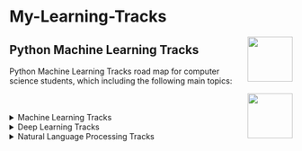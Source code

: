 # My-Learning-Tracks
<img align="right" width="80" height="80" src="https://github.com/cs-MohamedAyman/DataCamp-Tracks/blob/master/organizations-logos/datacamp.jpg">

## Python Machine Learning Tracks
Python Machine Learning Tracks road map for computer science students, which including the following main topics:

<img align="right" width="80" height="80" src="https://github.com/cs-MohamedAyman/DataCamp-Tracks/blob/master/organizations-logos/python.jpg">
<br><br>

<details>
	<summary>Machine Learning Tracks</summary>
	<table>
	<thead>
		<tr>  
			<th width="40%">Course</th>
			<th width="60%">Chapter</th>
			<th>H</th>
			<th>Videos</th>
			<th>Exercises</th>
		</tr>
	</thead>
	<tbody>
			<tr>
				 
				<td rowspan=4 align=center>
<a href="https://learn.datacamp.com/courses/ai-fundamentals">AI Fundamentals</a><br>
				<td align="left">Introduction to AI</td>
				<td rowspan=4 align="center">4</td>
				<td rowspan=4 align="center">14</td>
				<td rowspan=4 align="center">49</td>
				</td>
			</tr>
			<tr>
				<td align="left">Supervised Learning</td>
			</tr>
			<tr>
				<td align="left">Unsupervised Learning</td>
			</tr>
			<tr>
				<td align="left">Deep Learning & Beyond</td>
			</tr>
			<tr>
				<td rowspan=4 align=center>
<a href="https://learn.datacamp.com/courses/software-engineering-for-data-scientists-in-python">Software Engineering for Data Scientists in Python</a><br>
				<td align="left">Software Engineering & Data Science</td>
				<td rowspan=4 align="center">4</td>
				<td rowspan=4 align="center">15</td>
				<td rowspan=4 align="center">51</td>
				</td>
			</tr>
			<tr>
				<td align="left">Writing a Python Module</td>
			</tr>
			<tr>
				<td align="left">Utilizing Classes</td>
			</tr>
			<tr>
				<td align="left">Maintainability</td>
			</tr>
			<tr>
				<td rowspan=5 align=center>
<a href="https://learn.datacamp.com/courses/preprocessing-for-machine-learning-in-python">Preprocessing for Machine Learning in Python</a><br>
				<td align="left">Introduction to Data Preprocessing</td>
				<td rowspan=5 align="center">4</td>
				<td rowspan=5 align="center">20</td>
				<td rowspan=5 align="center">62</td>
				</td>
			</tr>
			<tr>
				<td align="left">Standardizing Data</td>
			</tr>
			<tr>
				<td align="left">Feature Engineering</td>
			</tr>
			<tr>
				<td align="left">Selecting features for modeling</td>
			</tr>
			<tr>
				<td align="left">Putting it all together</td>
			</tr>
			<tr>
				<td rowspan=4 align=center>
<a href="https://learn.datacamp.com/courses/linear-classifiers-in-python">Linear Classifiers in Python</a><br>
				<td align="left">Applying logistic regression and SVM</td>
				<td rowspan=4 align="center">4</td>
				<td rowspan=4 align="center">13</td>
				<td rowspan=4 align="center">44</td>
				</td>
			</tr>
			<tr>
				<td align="left">Loss functions</td>
			</tr>
			<tr>
				<td align="left">Logistic regression</td>
			</tr>
			<tr>
				<td align="left">Support Vector Machines</td>
			</tr>
			<tr>
				<td rowspan=4 align=center>
<a href="https://learn.datacamp.com/courses/unsupervised-learning-in-python">Unsupervised Learning in Python</a><br>
				<td align="left">Clustering for dataset exploration</td>
				<td rowspan=4 align="center">4</td>
				<td rowspan=4 align="center">13</td>
				<td rowspan=4 align="center">52</td>
				</td>
			</tr>
			<tr>
				<td align="left">Visualization with hierarchical clustering and t-SNE</td>
			</tr>
			<tr>
				<td align="left">Decorrelating your data and dimension reduction</td>
			</tr>
			<tr>
				<td align="left">Discovering interpretable features</td>
			</tr>
			<tr>
				<td rowspan=4 align=center>
<a href="https://learn.datacamp.com/courses/supervised-learning-with-scikit-learn">Supervised Learning with scikit-learn</a><br>
				<td align="left">Classification</td>
				<td rowspan=4 align="center">4</td>
				<td rowspan=4 align="center">17</td>
				<td rowspan=4 align="center">54</td>
				</td>
			</tr>
			<tr>
				<td align="left">Regression</td>
			</tr>
			<tr>
				<td align="left">Fine-tuning your model</td>
			</tr>
			<tr>
				<td align="left">Preprocessing and pipelines</td>
			</tr>
			<tr>
				<td rowspan=5 align=center>
<a href="https://learn.datacamp.com/courses/machine-learning-with-tree-based-models-in-python">Machine Learning with Tree-Based Models in Python</a><br>
				<td align="left">Classification and Regression Trees</td>
				<td rowspan=5 align="center">5</td>
				<td rowspan=5 align="center">15</td>
				<td rowspan=5 align="center">57</td>
				</td>
			</tr>
			<tr>
				<td align="left">The Bias-Variance Tradeoff</td>
			</tr>
			<tr>
				<td align="left">Bagging and Random Forests</td>
			</tr>
			<tr>
				<td align="left">Boosting</td>
			</tr>
			<tr>
				<td align="left">Model Tuning</td>
			</tr>
			<tr>
				<td rowspan=4 align=center>
<a href="https://learn.datacamp.com/courses/introduction-to-predictive-analytics-in-python">Introduction to Predictive Analytics in Python</a><br>
				<td align="left">Building Logistic Regression Models</td>
				<td rowspan=4 align="center">4</td>
				<td rowspan=4 align="center">14</td>
				<td rowspan=4 align="center">52</td>
				</td>
			</tr>
			<tr>
				<td align="left">Forward stepwise variable selection for logistic regression</td>
			</tr>
			<tr>
				<td align="left">Explaining model performance to business</td>
			</tr>
			<tr>
				<td align="left">Interpreting and explaining models</td>
			</tr>
			<tr>
				<td rowspan=4 align=center>
<a href="https://learn.datacamp.com/courses/dimensionality-reduction-in-python">Dimensionality Reduction in Python</a><br>
				<td align="left">Exploring high dimensional data</td>
				<td rowspan=4 align="center">4</td>
				<td rowspan=4 align="center">16</td>
				<td rowspan=4 align="center">58</td>
				</td>
			</tr>
			<tr>
				<td align="left">Feature selection I, selecting for feature information</td>
			</tr>
			<tr>
				<td align="left">Feature selection II, selecting for model accuracy</td>
			</tr>
			<tr>
				<td align="left">Feature extraction</td>
			</tr>
			<tr>
				<td rowspan=4 align=center>
<a href="https://learn.datacamp.com/courses/designing-machine-learning-workflows-in-python">Designing Machine Learning Workflows in Python</a><br>
				<td align="left">The Standard Workflow</td>
				<td rowspan=4 align="center">4</td>
				<td rowspan=4 align="center">16</td>
				<td rowspan=4 align="center">51</td>
				</td>
			</tr>
			<tr>
				<td align="left">The Human in the Loop</td>
			</tr>
			<tr>
				<td align="left">Model Lifecycle Management</td>
			</tr>
			<tr>
				<td align="left">Unsupervised Workflows</td>
			</tr>
			<tr>
				<td rowspan=4 align=center>
<a href="https://learn.datacamp.com/courses/case-study-school-budgeting-with-machine-learning-in-python">Case Study: School Budgeting with Machine Learning in Python</a><br>
				<td align="left">Exploring the raw data</td>
				<td rowspan=4 align="center">4</td>
				<td rowspan=4 align="center">15</td>
				<td rowspan=4 align="center">51</td>
				</td>
			</tr>
			<tr>
				<td align="left">Creating a simple first model</td>
			</tr>
			<tr>
				<td align="left">Improving your model</td>
			</tr>
			<tr>
				<td align="left">Learning from the experts</td>
			</tr>
			<tr>
				<td rowspan=4 align=center>
<a href="https://learn.datacamp.com/courses/machine-learning-for-time-series-data-in-python">Machine Learning for Time Series Data in Python</a><br>
				<td align="left">Time Series and Machine Learning Primer</td>
				<td rowspan=4 align="center">4</td>
				<td rowspan=4 align="center">13</td>
				<td rowspan=4 align="center">53</td>
				</td>
			</tr>
			<tr>
				<td align="left">Time Series as Inputs to a Model</td>
			</tr>
			<tr>
				<td align="left">Predicting Time Series Data</td>
			</tr>
			<tr>
				<td align="left">Validating and Inspecting Time Series Models</td>
			</tr>
			<tr>
				<td rowspan=4 align=center>
<a href="https://learn.datacamp.com/courses/machine-learning-for-marketing-in-python">Machine Learning for Marketing in Python</a><br>
				<td align="left">Machine learning for marketing basics</td>
				<td rowspan=4 align="center">4</td>
				<td rowspan=4 align="center">16</td>
				<td rowspan=4 align="center">53</td>
				</td>
			</tr>
			<tr>
				<td align="left">Churn prediction and drivers</td>
			</tr>
			<tr>
				<td align="left">Customer Lifetime Value (CLV) prediction</td>
			</tr>
			<tr>
				<td align="left">Customer segmentation</td>
			</tr>
			<tr>
				<td rowspan=4 align=center>
<a href="https://learn.datacamp.com/courses/human-resources-analytics-predicting-employee-churn-in-python">Human Resources Analytics: Predicting Employee Churn in Python</a><br>
				<td align="left">Introduction to HR Analytics</td>
				<td rowspan=4 align="center">4</td>
				<td rowspan=4 align="center">14</td>
				<td rowspan=4 align="center">44</td>
				</td>
			</tr>
			<tr>
				<td align="left">Predicting employee turnover</td>
			</tr>
			<tr>
				<td align="left">Evaluating the turnover prediction model</td>
			</tr>
			<tr>
				<td align="left">Choosing the best turnover prediction model</td>
			</tr>
			<tr>
				<td rowspan=4 align=center>
<a href="https://learn.datacamp.com/courses/machine-learning-for-finance-in-python">Machine Learning for Finance in Python</a><br>
				<td align="left">Preparing data and a linear model</td>
				<td rowspan=4 align="center">4</td>
				<td rowspan=4 align="center">15</td>
				<td rowspan=4 align="center">59</td>
				</td>
			</tr>
			<tr>
				<td align="left">Machine learning tree methods</td>
			</tr>
			<tr>
				<td align="left">Neural networks and KNN</td>
			</tr>
			<tr>
				<td align="left">Machine learning with modern portfolio theory</td>
			</tr>
			<tr>
				<td rowspan=4 align=center>
<a href="https://learn.datacamp.com/courses/extreme-gradient-boosting-with-xgboost">Extreme Gradient Boosting with XGBoost</a><br>
				<td align="left">Classification with XGBoost</td>
				<td rowspan=4 align="center">4</td>
				<td rowspan=4 align="center">16</td>
				<td rowspan=4 align="center">49</td>
				</td>
			</tr>
			<tr>
				<td align="left">Regression with XGBoost</td>
			</tr>
			<tr>
				<td align="left">Fine-tuning your XGBoost model</td>
			</tr>
			<tr>
				<td align="left">Using XGBoost in pipelines</td>
			</tr>
			<tr>
				<td rowspan=5 align=center>
<a href="https://learn.datacamp.com/courses/parallel-programming-with-dask-in-python">Parallel Programming with Dask in Python</a><br>
				<td align="left">Working with Big Data</td>
				<td rowspan=5 align="center">4</td>
				<td rowspan=5 align="center">17</td>
				<td rowspan=5 align="center">58</td>
				</td>
			</tr>
			<tr>
				<td align="left">Working with Dask Arrays</td>
			</tr>
			<tr>
				<td align="left">Working with Dask DataFrames</td>
			</tr>
			<tr>
				<td align="left">Working with Dask Bags for Unstructured Data</td>
			</tr>
			<tr>
				<td align="left">Case Study: Analyzing Flight Delays</td>
			</tr>
			<tr>
				<td rowspan=4 align=center>
<a href="https://learn.datacamp.com/courses/fraud-detection-in-python">Fraud Detection in Python</a><br>
				<td align="left">Introduction and preparing your data</td>
				<td rowspan=4 align="center">4</td>
				<td rowspan=4 align="center">16</td>
				<td rowspan=4 align="center">57</td>
				</td>
			</tr>
			<tr>
				<td align="left">Fraud detection using labeled data</td>
			</tr>
			<tr>
				<td align="left">Fraud detection using unlabeled data</td>
			</tr>
			<tr>
				<td align="left">Fraud detection using text</td>
			</tr>
			<tr>
				<td rowspan=4 align=center>
<a href="https://learn.datacamp.com/courses/cluster-analysis-in-python">Cluster Analysis in Python</a><br>
				<td align="left">Introduction to Clustering</td>
				<td rowspan=4 align="center">4</td>
				<td rowspan=4 align="center">14</td>
				<td rowspan=4 align="center">46</td>
				</td>
			</tr>
			<tr>
				<td align="left">Hierarchical Clustering</td>
			</tr>
			<tr>
				<td align="left">K-Means Clustering</td>
			</tr>
			<tr>
				<td align="left">Clustering in Real World</td>
			</tr>
			<tr>
				<td rowspan=4 align=center>
<a href="https://learn.datacamp.com/courses/model-validation-in-python">Model Validation in Python</a><br>
				<td align="left">Basic Modeling in scikit-learn</td>
				<td rowspan=4 align="center">4</td>
				<td rowspan=4 align="center">15</td>
				<td rowspan=4 align="center">47</td>
				</td>
			</tr>
			<tr>
				<td align="left">Validation Basics</td>
			</tr>
			<tr>
				<td align="left">Cross Validation</td>
			</tr>
			<tr>
				<td align="left">Selecting the best model with Hyperparameter tuning.</td>
			</tr>
			<tr>
				<td rowspan=4 align=center>
<a href="https://learn.datacamp.com/courses/hyperparameter-tuning-in-python">Hyperparameter Tuning in Python</a><br>
				<td align="left">Hyperparameters and Parameters</td>
				<td rowspan=4 align="center">4</td>
				<td rowspan=4 align="center">13</td>
				<td rowspan=4 align="center">44</td>
				</td>
			</tr>
			<tr>
				<td align="left">Grid search</td>
			</tr>
			<tr>
				<td align="left">Random Search</td>
			</tr>
			<tr>
				<td align="left">Informed Search</td>
			</tr>
			<tr>
				<td rowspan=4 align=center>
<a href="https://learn.datacamp.com/courses/ensemble-methods-in-python">Ensemble Methods in Python</a><br>
				<td align="left">Combining Multiple Models</td>
				<td rowspan=4 align="center">4</td>
				<td rowspan=4 align="center">15</td>
				<td rowspan=4 align="center">52</td>
				</td>
			</tr>
			<tr>
				<td align="left">Bagging</td>
			</tr>
			<tr>
				<td align="left">Boosting</td>
			</tr>
			<tr>
				<td align="left">Stacking</td>
			</tr>
			<tr>
				<td rowspan=4 align=center>
<a href="https://learn.datacamp.com/courses/practicing-machine-learning-interview-questions-in-python">Practicing Machine Learning Interview Questions in Python</a><br>
				<td align="left">Data Pre-processing and Visualization</td>
				<td rowspan=4 align="center">4</td>
				<td rowspan=4 align="center">16</td>
				<td rowspan=4 align="center">60</td>
				</td>
			</tr>
			<tr>
				<td align="left">Supervised Learning</td>
			</tr>
			<tr>
				<td align="left">Unsupervised Learning</td>
			</tr>
			<tr>
				<td align="left">Model Selection and Evaluation</td>
			</tr>
			<tr>
				<td rowspan=4 align=center>
<a href="https://learn.datacamp.com/courses/analyzing-iot-data-in-python">Analyzing IoT Data in Python</a><br>
				<td align="left">Accessing IoT Data</td>
				<td rowspan=4 align="center">4</td>
				<td rowspan=4 align="center">16</td>
				<td rowspan=4 align="center">53</td>
				</td>
			</tr>
			<tr>
				<td align="left">Processing IoT data</td>
			</tr>
			<tr>
				<td align="left">Analyzing IoT data</td>
			</tr>
			<tr>
				<td align="left">Machine learning for IoT</td>
			</tr>
	</tbody>
	</table>
</details>
<details>
	<summary>Deep Learning Tracks</summary>
	<table>
	<thead>
		<tr>
			<th width="40%">Course</th>
			<th width="60%">Chapter</th>
			<th>H</th>
			<th>Videos</th>
			<th>Exercises</th>
		</tr>
	</thead>
	<tbody>
			<tr>
				<td rowspan=4 align=center>
<a href="https://learn.datacamp.com/courses/introduction-to-deep-learning-in-python">Introduction to Deep Learning in Python</a><br>
				<td align="left">Basics of deep learning and neural networks</td>
				<td rowspan=4 align="center">4</td>
				<td rowspan=4 align="center">17</td>
				<td rowspan=4 align="center">50</td>
				</td>
			</tr>
			<tr>
				<td align="left">Optimizing a neural network with backward propagation</td>
			</tr>
			<tr>
				<td align="left">Building deep learning models with keras</td>
			</tr>
			<tr>
				<td align="left">Fine-tuning keras models</td>
			</tr>
			<tr>
				<td rowspan=4 align=center>
<a href="https://learn.datacamp.com/courses/introduction-to-deep-learning-with-keras">Introduction to Deep Learning with Keras</a><br>
				<td align="left">Introducing Keras</td>
				<td rowspan=4 align="center">4</td>
				<td rowspan=4 align="center">15</td>
				<td rowspan=4 align="center">59</td>
				</td>
			</tr>
			<tr>
				<td align="left">Going Deeper</td>
			</tr>
			<tr>
				<td align="left">Improving Your Model Performance</td>
			</tr>
			<tr>
				<td align="left">Advanced Model Architectures</td>
			</tr>
			<tr>
				<td rowspan=4 align=center>
<a href="https://learn.datacamp.com/courses/introduction-to-deep-learning-with-pytorch">Introduction to Deep Learning with PyTorch</a><br>
				<td align="left">Introduction to PyTorch</td>
				<td rowspan=4 align="center">4</td>
				<td rowspan=4 align="center">17</td>
				<td rowspan=4 align="center">53</td>
				</td>
			</tr>
			<tr>
				<td align="left">Artificial Neural Networks</td>
			</tr>
			<tr>
				<td align="left">Convolutional Neural Networks (CNNs)</td>
			</tr>
			<tr>
				<td align="left">Using Convolutional Neural Networks</td>
			</tr>
			<tr>
				<td rowspan=4 align=center>
<a href="https://learn.datacamp.com/courses/introduction-to-tensorflow-in-python">Introduction to TensorFlow in Python</a><br>
				<td align="left">Introduction to TensorFlow</td>
				<td rowspan=4 align="center">4</td>
				<td rowspan=4 align="center">15</td>
				<td rowspan=4 align="center">51</td>
				</td>
			</tr>
			<tr>
				<td align="left">Linear models</td>
			</tr>
			<tr>
				<td align="left">Neural Networks</td>
			</tr>
			<tr>
				<td align="left">High Level APIs</td>
			</tr>
			<tr>
				<td rowspan=4 align=center>
<a href="https://learn.datacamp.com/courses/recurrent-neural-networks-for-language-modeling-in-python">Recurrent Neural Networks for Language Modeling in Python</a><br>
				<td align="left">Recurrent Neural Networks and Keras</td>
				<td rowspan=4 align="center">4</td>
				<td rowspan=4 align="center">16</td>
				<td rowspan=4 align="center">54</td>
				</td>
			</tr>
			<tr>
				<td align="left">RNN Architecture</td>
			</tr>
			<tr>
				<td align="left">Multi-class classification</td>
			</tr>
			<tr>
				<td align="left">Sequence to Sequence Models</td>
			</tr>
			<tr>
				<td rowspan=4 align=center>
<a href="https://learn.datacamp.com/courses/predicting-ctr-with-machine-learning-in-python">Predicting CTR with Machine Learning in Python</a><br>
				<td align="left">Introduction to CTR and Basic Techniques</td>
				<td rowspan=4 align="center">4</td>
				<td rowspan=4 align="center">15</td>
				<td rowspan=4 align="center">57</td>
				</td>
			</tr>
			<tr>
				<td align="left">Exploratory CTR Data Analysis</td>
			</tr>
			<tr>
				<td align="left">Model Applications and Improvements</td>
			</tr>
			<tr>
				<td align="left">Deep Learning</td>
			</tr>
			<tr>
				<td rowspan=4 align=center>
<a href="https://learn.datacamp.com/courses/image-processing-in-python">Image Processing in Python</a><br>
				<td align="left">Introducing Image Processing and scikit-image</td>
				<td rowspan=4 align="center">4</td>
				<td rowspan=4 align="center">16</td>
				<td rowspan=4 align="center">54</td>
				</td>
			</tr>
			<tr>
				<td align="left">Filters, Contrast, Transformation and Morphology</td>
			</tr>
			<tr>
				<td align="left">Image restoration, Noise, Segmentation and Contours</td>
			</tr>
			<tr>
				<td align="left">Advanced Operations, Detecting Faces and Features</td>
			</tr>
			<tr>
				<td rowspan=4 align=center>
<a href="https://learn.datacamp.com/courses/image-processing-with-keras-in-python">Image Processing with Keras in Python</a><br>
				<td align="left">Image Processing With Neural Networks</td>
				<td rowspan=4 align="center">4</td>
				<td rowspan=4 align="center">13</td>
				<td rowspan=4 align="center">45</td>
				</td>
			</tr>
			<tr>
				<td align="left">Using Convolutions</td>
			</tr>
			<tr>
				<td align="left">Going Deeper</td>
			</tr>
			<tr>
				<td align="left">Understanding and Improving Deep Convolutional Networks</td>
			</tr>
			<tr>
				<td rowspan=4 align=center>
<a href="https://learn.datacamp.com/courses/biomedical-image-analysis-in-python">Biomedical Image Analysis in Python</a><br>
				<td align="left">Exploration</td>
				<td rowspan=4 align="center">4</td>
				<td rowspan=4 align="center">15</td>
				<td rowspan=4 align="center">54</td>
				</td>
			</tr>
			<tr>
				<td align="left">Masks and Filters</td>
			</tr>
			<tr>
				<td align="left">Measurement</td>
			</tr>
			<tr>
				<td align="left">Image Comparison</td>
			</tr>
			<tr>
				<td rowspan=4 align=center>
<a href="https://learn.datacamp.com/courses/advanced-deep-learning-with-keras">Advanced Deep Learning with Keras</a><br>
				<td align="left">The Keras Functional API</td>
				<td rowspan=4 align="center">4</td>
				<td rowspan=4 align="center">13</td>
				<td rowspan=4 align="center">46</td>
				</td>
			</tr>
			<tr>
				<td align="left">Two Input Networks Using Categorical Embeddings, Shared Layers, and Merge Layers</td>
			</tr>
			<tr>
				<td align="left">Multiple Inputs: 3 Inputs (and Beyond!)</td>
			</tr>
			<tr>
				<td align="left">Multiple Outputs</td>
			</tr>
	</tbody>
	</table>
</details>
<details>
	<summary>Natural Language Processing Tracks</summary>
	<table>
	<thead>
		<tr>
			<th width="40%">Course</th>
			<th width="60%">Chapter</th>
			<th>H</th>
			<th>Videos</th>
			<th>Exercises</th>
		</tr>
	</thead>
	<tbody>
			<tr>
				<td rowspan=4 align=center>
<a href="https://learn.datacamp.com/courses/introduction-to-natural-language-processing-in-python">Introduction to Natural Language Processing in Python</a><br>
				<td align="left">Regular expressions & word tokenization</td>
				<td rowspan=4 align="center">4</td>
				<td rowspan=4 align="center">15</td>
				<td rowspan=4 align="center">51</td>
				</td>
			</tr>
			<tr>
				<td align="left">Simple topic identification</td>
			</tr>
			<tr>
				<td align="left">Named-entity recognition</td>
			</tr>
			<tr>
				<td align="left">Building a "fake news" classifier</td>
			</tr>
			<tr>
				<td rowspan=4 align=center>
<a href="https://learn.datacamp.com/courses/regular-expressions-in-python">Regular Expressions in Python</a><br>
				<td align="left">Basic Concepts of String Manipulation</td>
				<td rowspan=4 align="center">4</td>
				<td rowspan=4 align="center">15</td>
				<td rowspan=4 align="center">54</td>
				</td>
			</tr>
			<tr>
				<td align="left">Formatting Strings</td>
			</tr>
			<tr>
				<td align="left">Regular Expressions for Pattern Matching</td>
			</tr>
			<tr>
				<td align="left">Advanced Regular Expression Concepts</td>
			</tr>
			<tr>
				<td rowspan=4 align=center>
<a href="https://learn.datacamp.com/courses/sentiment-analysis-in-python">Sentiment Analysis in Python</a><br>
				<td align="left">Sentiment Analysis Nuts and Bolts</td>
				<td rowspan=4 align="center">4</td>
				<td rowspan=4 align="center">16</td>
				<td rowspan=4 align="center">60</td>
				</td>
			</tr>
			<tr>
				<td align="left">Numeric Features from Reviews</td>
			</tr>
			<tr>
				<td align="left">More on Numeric Vectors: Transforming Tweets</td>
			</tr>
			<tr>
				<td align="left">Let's Predict the Sentiment</td>
			</tr>
			<tr>
				<td rowspan=4 align=center>
<a href="https://learn.datacamp.com/courses/natural-language-generation-in-python">Natural Language Generation in Python</a><br>
				<td align="left">Introduction to sequential data</td>
				<td rowspan=4 align="center">4</td>
				<td rowspan=4 align="center">13</td>
				<td rowspan=4 align="center">52</td>
				</td>
			</tr>
			<tr>
				<td align="left">Write like Shakespeare</td>
			</tr>
			<tr>
				<td align="left">Translate words to a different language</td>
			</tr>
			<tr>
				<td align="left">Autocomplete your sentences</td>
			</tr>
			<tr>
				<td rowspan=4 align=center>
<a href="https://learn.datacamp.com/courses/feature-engineering-for-nlp-in-python">Feature Engineering for NLP in Python</a><br>
				<td align="left">Basic features and readability scores</td>
				<td rowspan=4 align="center">4</td>
				<td rowspan=4 align="center">15</td>
				<td rowspan=4 align="center">52</td>
				</td>
			</tr>
			<tr>
				<td align="left">Text preprocessing, POS tagging and NER</td>
			</tr>
			<tr>
				<td align="left">N-Gram models</td>
			</tr>
			<tr>
				<td align="left">TF-IDF and similarity scores</td>
			</tr>
			<tr>
				<td rowspan=4 align=center>
<a href="https://learn.datacamp.com/courses/machine-translation-in-python">Machine Translation in Python</a><br>
				<td align="left">Introduction to machine translation</td>
				<td rowspan=4 align="center">4</td>
				<td rowspan=4 align="center">16</td>
				<td rowspan=4 align="center">58</td>
				</td>
			</tr>
			<tr>
				<td align="left">Implementing an encoder decoder model with Keras</td>
			</tr>
			<tr>
				<td align="left">Training and generating translations</td>
			</tr>
			<tr>
				<td align="left">Teacher Forcing and word embeddings</td>
			</tr>
			<tr>
				<td rowspan=4 align=center>
<a href="https://learn.datacamp.com/courses/spoken-language-processing-in-python">Spoken Language Processing in Python</a><br>
				<td align="left">Introduction to Spoken Language Processing with Python</td>
				<td rowspan=4 align="center">4</td>
				<td rowspan=4 align="center">14</td>
				<td rowspan=4 align="center">53</td>
				</td>
			</tr>
			<tr>
				<td align="left">Using the Python SpeechRecognition library</td>
			</tr>
			<tr>
				<td align="left">Manipulating Audio Files with PyDub</td>
			</tr>
			<tr>
				<td align="left">Processing text transcribed from spoken language</td>
			</tr>
			<tr>
				<td rowspan=4 align=center>
<a href="https://learn.datacamp.com/courses/building-chatbots-in-python">Building Chatbots in Python</a><br>
				<td align="left">Chatbots 101</td>
				<td rowspan=4 align="center">4</td>
				<td rowspan=4 align="center">15</td>
				<td rowspan=4 align="center">49</td>
				</td>
			</tr>
			<tr>
				<td align="left">Understanding natural language</td>
			</tr>
			<tr>
				<td align="left">Building a virtual assistant</td>
			</tr>
			<tr>
				<td align="left">Dialogue</td>
			</tr>
			<tr>
				<td rowspan=4 align=center>
<a href="https://learn.datacamp.com/courses/advanced-nlp-with-spacy">Advanced NLP with spaCy</a><br>
				<td align="left">Finding words, phrases, names and concepts</td>
				<td rowspan=4 align="center">5</td>
				<td rowspan=4 align="center">15</td>
				<td rowspan=4 align="center">55</td>
				</td>
			</tr>
			<tr>
				<td align="left">Large-scale data analysis with spaCy</td>
			</tr>
			<tr>
				<td align="left">Processing Pipelines</td>
			</tr>
			<tr>
				<td align="left">Training a neural network model</td>
			</tr>
	</tbody>
	</table>
</details> 
